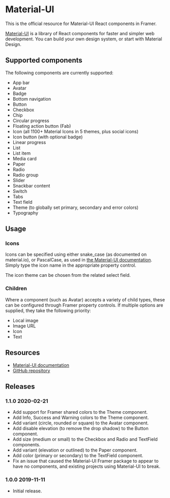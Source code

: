 # Material-UI

This is the official resource for Material-UI React components in Framer.

[Material-UI](https://material-ui.com/) is a library of React components for faster and simpler web development.
You can build your own design system, or start with Material Design.

## Supported components

The following components are currently supported:

- App bar
- Avatar
- Badge
- Bottom navigation
- Button
- Checkbox
- Chip
- Circular progress
- Floating action button (Fab)
- Icon (all 1100+ Material Icons in 5 themes, plus social icons)
- Icon button (with optional badge)
- Linear progress
- List
- List item
- Media card
- Paper
- Radio
- Radio group
- Slider
- Snackbar content
- Switch
- Tabs
- Text field
- Theme (to globally set primary, secondary and error colors)
- Typography

## Usage

### Icons

Icons can be specified using either snake_case (as documented on material.io),
or PascalCase, as used in [the Material-UI documentation](https://material-ui.com/components/material-icons/).
Simply type the icon name in the appropriate property control.

The icon theme can be chosen from the related select field.

### Children

Where a component (such as Avatar) accepts a variety of child types, these can be configured through Framer property controls.
If multiple options are supplied, they take the following priority:

- Local image
- Image URL
- Icon
- Text

## Resources

- [Material-UI documentation](https://material-ui.com/)
- [GitHub repository](https://github.com/mui-org/material-ui/tree/master/framer)

## Releases

### 1.1.0 2020-02-21

- Add support for Framer shared colors to the Theme component.
- Add Info, Success and Warning colors to the Theme component.
- Add variant (circle, rounded or square) to the Avatar component.
- Add disable elevation (to remove the drop shadow) to the Button component.
- Add size (medium or small) to the Checkbox and Radio and TextField components.
- Add variant (elevation or outlined) to the Paper component.
- Add color (primary or secondary) to the TextField component.
- Fix an issue that caused the Material-UI Framer package to appear to have no components,
  and existing projects using Material-UI to break.

### 1.0.0 2019-11-11

- Initial release.

